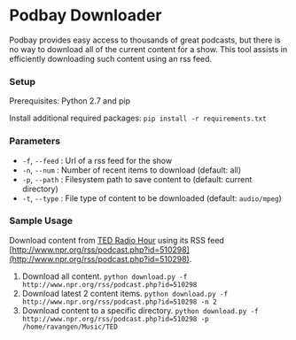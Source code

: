 Podbay Downloader
=================

Podbay provides easy access to thousands of great podcasts, but there is no way to download all of the current content for a show. This tool assists in efficiently downloading such content using an rss feed.

### Setup ###
Prerequisites: Python 2.7 and pip

Install additional required packages: `pip install -r requirements.txt`

### Parameters ###
* `-f`, `--feed` : Url of a rss feed for the show
* `-n`, `--num` : Number of recent items to download (default: all)
* `-p`, `--path` : Filesystem path to save content to (default: current directory)
* `-t`, `--type` : File type of content to be downloaded (default: `audio/mpeg`)

### Sample Usage ###
Download content from [TED Radio Hour](http://podbay.fm/show/523121474) using its RSS feed [http://www.npr.org/rss/podcast.php?id=510298](http://www.npr.org/rss/podcast.php?id=510298).

1. Download all content. `python download.py -f http://www.npr.org/rss/podcast.php?id=510298`
1. Download latest 2 content items. `python download.py -f http://www.npr.org/rss/podcast.php?id=510298 -n 2`
1. Download content to a specific directory. `python download.py -f http://www.npr.org/rss/podcast.php?id=510298 -p /home/ravangen/Music/TED`
